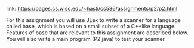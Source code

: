 link: https://pages.cs.wisc.edu/~hasti/cs536/assignments/p2/p2.html

For this assignment you will use JLex to write a scanner for a language called base, which is based on a small subset of a C++like language. Features of base that are relevant to this assignment are described below. You will also write a main program (P2.java) to test your scanner. 
